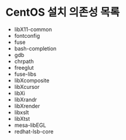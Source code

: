 # CentOS 설치 의존성 목록

- libX11-common
- fontconfig
- fuse
- bash-completion
- gdb
- chrpath
- freeglut
- fuse-libs
- libXcomposite
- libXcursor
- libXi
- libXrandr
- libXrender
- libxslt
- libXtst
- mesa-libEGL
- redhat-lsb-core